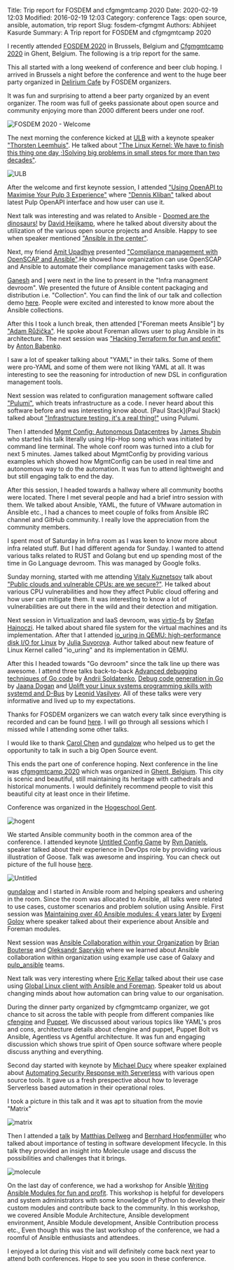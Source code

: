 Title: Trip report for FOSDEM and cfgmgmtcamp 2020
Date: 2020-02-19 12:03
Modified: 2016-02-19 12:03
Category: conference
Tags: open source, ansible, automation, trip report
Slug: fosdem-cfgmgmt
Authors: Abhijeet Kasurde
Summary: A Trip report for FOSDEM and cfgmgmtcamp 2020


I recently attended [FOSDEM 2020](https://fosdem.org/2020) in Brussels, Belgium and [Cfgmgmtcamp 2020](https://cfgmgmtcamp.eu/ghent2020/) in Ghent, Belgium. The following is a trip report for the same.

This all started with a long weekend of conference and beer club hoping. I arrived in Brussels a night before the conference and went to the huge beer party organized in [Delirium Cafe](https://www.deliriumvillage.com/bar/delirium-cafe/) by FOSDEM organizers.

It was fun and surprising to attend a beer party organized by an event organizer. The room was full of geeks passionate about open source and community enjoying more than 2000 different beers under one roof.


![FOSDEM 2020 - Welcome]({filename}/images/fosdem/fosdem_1.jpg)

The next morning the conference kicked at [ULB](https://www.ulb.be/en) with a keynote speaker ["Thorsten Leemhuis"](https://fosdem.org/2020/schedule/speaker/thorsten_leemhuis/). He talked about ["The Linux Kernel: We have to finish this thing one day ;)Solving big problems in small steps for more than two decades"](https://fosdem.org/2020/schedule/event/linux_kernel/).

![ULB]({filename}/images/fosdem/ulb_1.jpg)

After the welcome and first keynote session, I attended ["Using OpenAPI to Maximise Your Pulp 3 Experience"](https://fosdem.org/2020/schedule/event/openapi/) where ["Dennis Kliban"](https://fosdem.org/2020/schedule/speaker/dennis_kliban/) talked about latest Pulp OpenAPI interface and how user can use it.

Next talk was interesting and was related to Ansible - [Doomed are the dinosaurs!](https://fosdem.org/2020/schedule/event/doomed/) by [David Heijkamp](https://fosdem.org/2020/schedule/speaker/david_heijkamp/), where he talked about diversity about the utilization of the various open source projects and Ansible. Happy to see when speaker mentioned ["Ansible in the center"](https://twitter.com/Pyro46/status/1223557781078319104?s=20).

Next, my friend [Amit Upadhye](https://fosdem.org/2020/schedule/speaker/amit_upadhye/) presented ["Compliance management with OpenSCAP and Ansible"](https://fosdem.org/2020/schedule/event/openscap/).He showed how organization can use OpenSCAP and Ansible to automate their compliance management tasks with ease.

[Ganesh](https://fosdem.org/2020/schedule/speaker/ganesh_nalawade/) and [I](https://fosdem.org/2020/schedule/speaker/abhijeet_kasurde/) were next in the line to present in the "Infra managment devroom". We presented the future of Ansible content packaging and distribution i.e. "Collection". You can find the link of our talk and collection demo [here](https://fosdem.org/2020/schedule/event/ansible_collections/). People were excited and interested to know more about the Ansible collections.

After this I took a lunch break, then attended ["Foreman meets Ansible"] by ["Adam Růžička"](https://fosdem.org/2020/schedule/speaker/adam_ruzicka/). He spoke about Foreman allows user to plug Ansible in its architecture. The next session was ["Hacking Terraform for fun and profit"](https://fosdem.org/2020/schedule/event/terraform/) by [Anton Babenko](https://fosdem.org/2020/schedule/speaker/anton_babenko/).

I saw a lot of speaker talking about "YAML" in their talks. Some of them were pro-YAML and some of them were not liking YAML at all. It was interesting to see the reasoning for introduction of new DSL in configuration management tools.

Next session was related to configuration management software called ["Pulumi"](https://www.pulumi.com/), which treats infrastructure as a code. I never heard about this software before and was interesting know about. [Paul Stack](Paul Stack) talked about ["Infrastructure testing, it's a real thing!"](https://fosdem.org/2020/schedule/event/infratesting/) using Pulumi.

Then I attended [Mgmt Config: Autonomous Datacentres](https://fosdem.org/2020/schedule/event/mgmt/) by [James Shubin](https://fosdem.org/2020/schedule/speaker/james_shubin/) who started his talk literally using Hip-Hop song which was initiated by command line terminal. The whole conf room was turned into a club for next 5 minutes. James talked about MgmtConfig by providing various examples which showed how MgmtConfig can be used in real time and autonomous way to do the automation. It was fun to attend lightweight and but still engaging talk to end the day.

After this session, I headed towards a hallway where all community booths were located. There I met several people and had a brief intro session with them. We talked about Ansible, YAML, the future of VMware automation in Ansible etc.,
I had a chances to meet couple of folks from Ansible IRC channel and GitHub community. I really love the appreciation from the community members.

I spent most of Saturday in Infra room as I was keen to know more about infra related stuff.
But I had different agenda for Sunday. I wanted to attend various talks related to RUST and Golang but end up spending most of the time in Go Language devroom. This was managed by Google folks.

Sunday morning, started with me attending [Vitaly Kuznetsov](https://fosdem.org/2020/schedule/speaker/vitaly_kuznetsov/) talk about ["Public clouds and vulnerable CPUs: are we secure?"](https://fosdem.org/2020/schedule/event/vai_pubic_clouds_and_vulnerable_cpus/). He talked about various CPU vulnerabilities and how they affect Public cloud offering and how user can mitigate them. It was interesting to know a lot of vulnerabilities are out there in the wild and their detection and mitigation.

Next session in Virtualization and IaaS devroom, was [virtio-fs](https://fosdem.org/2020/schedule/event/vai_virtio_fs/) by [Stefan Hajnoczi](https://fosdem.org/2020/schedule/speaker/stefan_hajnoczi/). He talked about shared file system for the virtual machines and its implementation. After that I attended [io_uring in QEMU: high-performance disk I/O for Linux](https://fosdem.org/2020/schedule/event/vai_io_uring_in_qemu/) by [Julia Suvorova](https://fosdem.org/2020/schedule/speaker/julia_suvorova/). Author talked about new feature of Linux Kernel called "io_uring" and its implementation in QEMU.

After this I headed towards "Go devroom" since the talk line up there was awesome. I attend three talks back-to-back [Advanced debugging techniques of Go code](https://fosdem.org/2020/schedule/event/advanceddebugginggo/) by [Andrii Soldatenko](https://fosdem.org/2020/schedule/speaker/andrii_soldatenko/), [Debug code generation in Go](https://fosdem.org/2020/schedule/event/debugcodegenerationgo/) by [Jaana Dogan](https://fosdem.org/2020/schedule/speaker/jaana_dogan/) and [Uplift your Linux systems programming skills with systemd and D-Bus](https://fosdem.org/2020/schedule/event/golinux/) by [Leonid Vasilyev](https://fosdem.org/2020/schedule/speaker/leonid_vasilyev/). All of these talks were very informative and lived up to my expectations.

Thanks for FOSDEM organizers we can watch every talk since everything is recorded and can be found [here](https://fosdem.org/2020/schedule/events/). I will go through all sessions which I missed while I attending some other talks.

I would like to thank [Carol Chen](https://twitter.com/cybette) and [gundalow](https://twitter.com/the_gundalow) who helped us to get the opportunity to talk in such a big Open Source event.

This ends the part one of conference hoping. Next conference in the line was [cfgmgmtcamp 2020](https://cfgmgmtcamp.eu/ghent2020/) which was organized in [Ghent, Belgium](https://en.wikipedia.org/wiki/Ghent). This city is scenic and beautiful, still maintaining its heritage with cathedrals and historical monuments. I would definitely recommend people to visit this beautiful city at least once in their lifetime.


Conference was organized in the [Hogeschool Gent](https://en.wikipedia.org/wiki/Hogeschool_Gent).

![hogent]({filename}/images/fosdem/ho_gent.jpg)

We started Ansible community booth in the common area of the conference. I attended keynote [Untitled Config Game](https://cfp.cfgmgmtcamp.be/2020/talk/VQRGFB/) by [Ryn Daniels](https://cfp.cfgmgmtcamp.be/2020/speaker/QXJSAH/), speaker talked about their experience in DevOps role by providing various illustration of Goose. Talk was awesome and inspiring. You can check out picture of the full house [here](https://twitter.com/PeetersSimon/status/1224256018105978885?s=20).

![Untitled]({filename}/images/fosdem/untitled_1.jpg)

[gundalow](https://twitter.com/the_gundalow) and I started in Ansible room and helping speakers and ushering in the room. Since the room was allocated to Ansible, all talks were related to use cases, customer scenarios and problem solution using Ansible. First session was [Maintaining over 40 Ansible modules: 4 years later](https://cfp.cfgmgmtcamp.be/2020/talk/U7CGMZ/) by [Evgeni Golov](https://cfp.cfgmgmtcamp.be/2020/speaker/JZ937Y/) where speaker talked about their experience about Ansible and Foreman modules.

Next session was [Ansible Collaboration within your Organization](https://cfp.cfgmgmtcamp.be/2020/talk/KSEFVV/) by [Brian Bouterse](https://cfp.cfgmgmtcamp.be/2020/speaker/MBJSKS/) and [Oleksandr Saprykin](https://cfp.cfgmgmtcamp.be/2020/speaker/WKJMUJ/) where we learned about Ansible collaboration within organization using example use case of Galaxy and [pulp_ansible](https://pulp-ansible.readthedocs.io/) teams.

Next talk was very interesting where [Eric Kellar](https://cfp.cfgmgmtcamp.be/2020/speaker/HMXQ7K/) talked about their use case using [Global Linux client with Ansible and Foreman](https://cfp.cfgmgmtcamp.be/2020/talk/QNSP9S/). Speaker told us about changing minds about how automation can bring value to our organisation.

During the dinner party organized by cfgmgmtcamp organizer, we got chance to sit across the table with people from different companies like [cfengine](https://cfengine.com/) and [Puppet](https://puppet.com/). We discussed about various topics like YAML's pros and cons, architecture details about cfengine and puppet, Puppet Bolt vs Ansible, Agentless vs Agentful architecture.
It was fun and engaging discussion which shows true spirit of Open source software where people discuss anything and everything.

Second day started with keynote by [Michael Ducy](https://cfp.cfgmgmtcamp.be/2020/speaker/9BEFDC/) where speaker explained about [Automating Security Response with Serverless](https://cfp.cfgmgmtcamp.be/2020/talk/YD8UGG/) with various open source tools. It gave us a fresh prespective about how to leverage Serverless based automation in their operational roles.

I took a picture in this talk and it was apt to situation from the movie "Matrix"

![matrix]({filename}/images/fosdem/matrix_1.jpg)

Then I attended a [talk](https://cfp.cfgmgmtcamp.be/2020/talk/AMU8TP/) by [Matthias Dellweg](https://cfp.cfgmgmtcamp.be/2020/speaker/EPWQGN/) and [Bernhard Hopfenmüller](https://cfp.cfgmgmtcamp.be/2020/speaker/MPEXML/) who talked about importance of testing in software development lifecycle. In this talk they provided an insight into Molecule usage and discuss the possibilities and challenges that it brings.

![molecule]({filename}/images/fosdem/cfg_2.jpg)


On the last day of conference, we had a workshop for Ansible [Writing Ansible Modules for fun and profit](https://cfp.cfgmgmtcamp.be/2020/talk/HH9T93/). This workshop is helpful for developers and system administrators with some knowledge of Python to develop their custom modules and contribute back to the community. In this workshop, we covered Ansible Module Architecture, Ansible development environment, Ansible Module development, Ansible Contribution process etc., Even though this was the last workshop of the conference, we had a roomful of Ansible enthusiasts and attendees.

I enjoyed a lot during this visit and will definitely come back next year to attend both conferences. Hope to see you soon in these conference.
